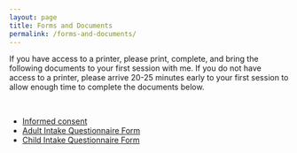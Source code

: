 ```yaml
---
layout: page
title: Forms and Documents
permalink: /forms-and-documents/
---
```

<p>If you have access to a printer, please print, complete, and bring the following documents to your first session with me. If you do not have access to a printer, please arrive 20-25 minutes early to your first session to allow enough time to complete the documents below.</p>
<br>

<ul class="indent">

<li><a href="/forms/informed_consent.pdf" target="_blank">Informed consent</a></li>

<li><a href="/forms/adult_intake.pdf" target="_blank">Adult Intake Questionnaire Form</a></li>

<li><a href="/forms/child_intake.pdf" target="_blank">Child Intake Questionnaire Form</a></li>

</ul>

